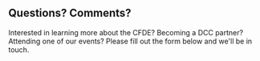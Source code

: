 ## Questions? Comments?
Interested in learning more about the CFDE? Becoming a DCC partner? Attending one of our events? Please fill out the form below and we'll be in touch.
